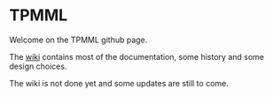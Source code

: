 # TPMML

Welcome on the TPMML github page.

The [wiki](https://github.com/turn/tpmml/wiki) contains most of the
documentation, some history and some design choices.

The wiki is not done yet and some updates are still to come.